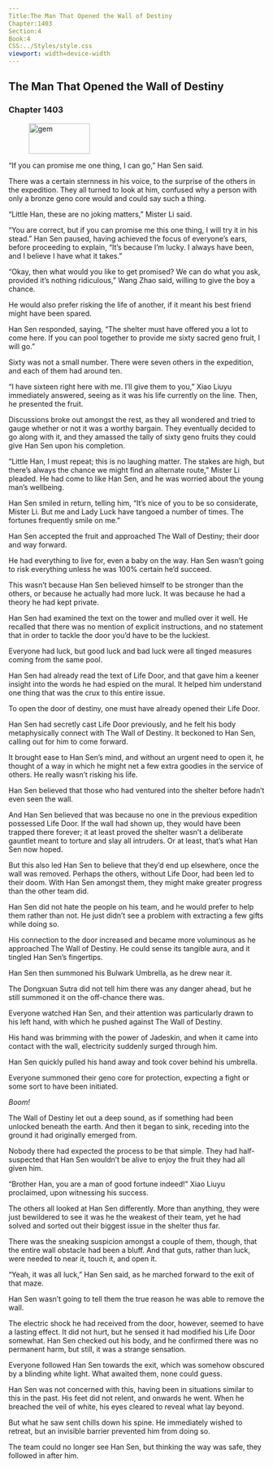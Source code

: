 ```yaml
---
Title:The Man That Opened the Wall of Destiny 
Chapter:1403 
Section:4 
Book:4 
CSS:../Styles/style.css 
viewport: width=device-width
---
```

  
## The Man That Opened the Wall of Destiny
### Chapter 1403
  
<figure>
	<img src="../Images/gem.gif" alt="gem" id="gem" width="120" height="60" />
</figure>
  

  
“If you can promise me one thing, I can go,” Han Sen said.

There was a certain sternness in his voice, to the surprise of the others in the expedition. They all turned to look at him, confused why a person with only a bronze geno core would and could say such a thing.

“Little Han, these are no joking matters,” Mister Li said.

“You are correct, but if you can promise me this one thing, I will try it in his stead.” Han Sen paused, having achieved the focus of everyone’s ears, before proceeding to explain, “It’s because I’m lucky. I always have been, and I believe I have what it takes.”

“Okay, then what would you like to get promised? We can do what you ask, provided it’s nothing ridiculous,” Wang Zhao said, willing to give the boy a chance.

He would also prefer risking the life of another, if it meant his best friend might have been spared.

Han Sen responded, saying, “The shelter must have offered you a lot to come here. If you can pool together to provide me sixty sacred geno fruit, I will go.”

Sixty was not a small number. There were seven others in the expedition, and each of them had around ten.

“I have sixteen right here with me. I’ll give them to you,” Xiao Liuyu immediately answered, seeing as it was his life currently on the line. Then, he presented the fruit.

Discussions broke out amongst the rest, as they all wondered and tried to gauge whether or not it was a worthy bargain. They eventually decided to go along with it, and they amassed the tally of sixty geno fruits they could give Han Sen upon his completion.

“Little Han, I must repeat; this is no laughing matter. The stakes are high, but there’s always the chance we might find an alternate route,” Mister Li pleaded. He had come to like Han Sen, and he was worried about the young man’s wellbeing.

Han Sen smiled in return, telling him, “It’s nice of you to be so considerate, Mister Li. But me and Lady Luck have tangoed a number of times. The fortunes frequently smile on me.”

Han Sen accepted the fruit and approached The Wall of Destiny; their door and way forward.

He had everything to live for, even a baby on the way. Han Sen wasn’t going to risk everything unless he was 100% certain he’d succeed.

This wasn’t because Han Sen believed himself to be stronger than the others, or because he actually had more luck. It was because he had a theory he had kept private.

Han Sen had examined the text on the tower and mulled over it well. He recalled that there was no mention of explicit instructions, and no statement that in order to tackle the door you’d have to be the luckiest.

Everyone had luck, but good luck and bad luck were all tinged measures coming from the same pool.

Han Sen had already read the text of Life Door, and that gave him a keener insight into the words he had espied on the mural. It helped him understand one thing that was the crux to this entire issue.

To open the door of destiny, one must have already opened their Life Door.

Han Sen had secretly cast Life Door previously, and he felt his body metaphysically connect with The Wall of Destiny. It beckoned to Han Sen, calling out for him to come forward.

It brought ease to Han Sen’s mind, and without an urgent need to open it, he thought of a way in which he might net a few extra goodies in the service of others. He really wasn’t risking his life.

Han Sen believed that those who had ventured into the shelter before hadn’t even seen the wall.

And Han Sen believed that was because no one in the previous expedition possessed Life Door. If the wall had shown up, they would have been trapped there forever; it at least proved the shelter wasn’t a deliberate gauntlet meant to torture and slay all intruders. Or at least, that’s what Han Sen now hoped.

But this also led Han Sen to believe that they’d end up elsewhere, once the wall was removed. Perhaps the others, without Life Door, had been led to their doom. With Han Sen amongst them, they might make greater progress than the other team did.

Han Sen did not hate the people on his team, and he would prefer to help them rather than not. He just didn’t see a problem with extracting a few gifts while doing so.

His connection to the door increased and became more voluminous as he approached The Wall of Destiny. He could sense its tangible aura, and it tingled Han Sen’s fingertips.

Han Sen then summoned his Bulwark Umbrella, as he drew near it.

The Dongxuan Sutra did not tell him there was any danger ahead, but he still summoned it on the off-chance there was.

Everyone watched Han Sen, and their attention was particularly drawn to his left hand, with which he pushed against The Wall of Destiny.

His hand was brimming with the power of Jadeskin, and when it came into contact with the wall, electricity suddenly surged through him.

Han Sen quickly pulled his hand away and took cover behind his umbrella.

Everyone summoned their geno core for protection, expecting a fight or some sort to have been initiated.

*Boom!*

The Wall of Destiny let out a deep sound, as if something had been unlocked beneath the earth. And then it began to sink, receding into the ground it had originally emerged from.

Nobody there had expected the process to be that simple. They had half-suspected that Han Sen wouldn’t be alive to enjoy the fruit they had all given him.

“Brother Han, you are a man of good fortune indeed!” Xiao Liuyu proclaimed, upon witnessing his success.

The others all looked at Han Sen differently. More than anything, they were just bewildered to see it was he the weakest of their team, yet he had solved and sorted out their biggest issue in the shelter thus far.

There was the sneaking suspicion amongst a couple of them, though, that the entire wall obstacle had been a bluff. And that guts, rather than luck, were needed to near it, touch it, and open it.

“Yeah, it was all luck,” Han Sen said, as he marched forward to the exit of that maze.

Han Sen wasn’t going to tell them the true reason he was able to remove the wall.

The electric shock he had received from the door, however, seemed to have a lasting effect. It did not hurt, but he sensed it had modified his Life Door somewhat. Han Sen checked out his body, and he confirmed there was no permanent harm, but still, it was a strange sensation.

Everyone followed Han Sen towards the exit, which was somehow obscured by a blinding white light. What awaited them, none could guess.

Han Sen was not concerned with this, having been in situations similar to this in the past. His feet did not relent, and onwards he went. When he breached the veil of white, his eyes cleared to reveal what lay beyond.

But what he saw sent chills down his spine. He immediately wished to retreat, but an invisible barrier prevented him from doing so.

The team could no longer see Han Sen, but thinking the way was safe, they followed in after him.